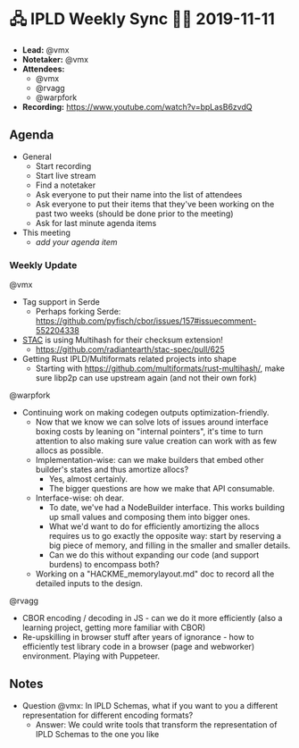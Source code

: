 # 🖧 IPLD Weekly Sync 🙌🏽 2019-11-11

- **Lead:** @vmx
- **Notetaker:** @vmx
- **Attendees:**
  - @vmx
  - @rvagg
  - @warpfork
- **Recording:** https://www.youtube.com/watch?v=bpLasB6zvdQ


## Agenda

- General
  - Start recording
  - Start live stream
  - Find a notetaker
  - Ask everyone to put their name into the list of attendees
  - Ask everyone to put their items that they've been working on the past two weeks (should be done prior to the meeting)
  - Ask for last minute agenda items
- This meeting
  - _add your agenda item_


### Weekly Update

@vmx
 - Tag support in Serde
     - Perhaps forking Serde: https://github.com/pyfisch/cbor/issues/157#issuecomment-552204338
 - [STAC](https://stacspec.org/) is using Multihash for their checksum extension!
     - https://github.com/radiantearth/stac-spec/pull/625
 - Getting Rust IPLD/Multiformats related projects into shape
     - Starting with https://github.com/multiformats/rust-multihash/, make sure libp2p can use upstream again (and not their own fork)

@warpfork
 - Continuing work on making codegen outputs optimization-friendly.
     - Now that we know we can solve lots of issues around interface boxing costs by leaning on "internal pointers", it's time to turn attention to also making sure value creation can work with as few allocs as possible.
     - Implementation-wise: can we make builders that embed other builder's states and thus amortize allocs?
         - Yes, almost certainly.
         - The bigger questions are how we make that API consumable.
     - Interface-wise: oh dear.
         - To date, we've had a NodeBuilder interface.  This works building up small values and composing them into bigger ones.
         - What we'd want to do for efficiently amortizing the allocs requires us to go exactly the opposite way: start by reserving a big piece of memory, and filling in the smaller and smaller details.
         - Can we do this without expanding our code (and support burdens) to encompass both?
     - Working on a "HACKME_memorylayout.md" doc to record all the detailed inputs to the design.

@rvagg
 - CBOR encoding / decoding in JS - can we do it more efficiently (also a learning project, getting more familiar with CBOR)
 - Re-upskilling in browser stuff after years of ignorance - how to efficiently test library code in a browser (page and webworker) environment. Playing with Puppeteer.


## Notes

 - Question @vmx: In IPLD Schemas, what if you want to you a different representation for different encoding formats?
   - Answer: We could write tools that transform the representation of IPLD Schemas to the one you like
 
